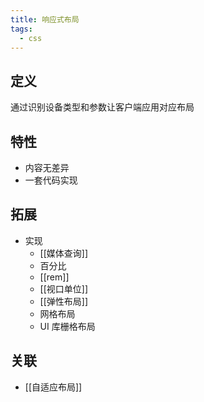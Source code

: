 ```yaml
---
title: 响应式布局
tags:
  - css
---
```

## 定义

通过识别设备类型和参数让客户端应用对应布局

## 特性

- 内容无差异
- 一套代码实现

## 拓展

- 实现
    - [[媒体查询]]
    - 百分比
    - [[rem]]
    - [[视口单位]]
    - [[弹性布局]]
    - 网格布局
    - UI 库栅格布局

## 关联

- [[自适应布局]]